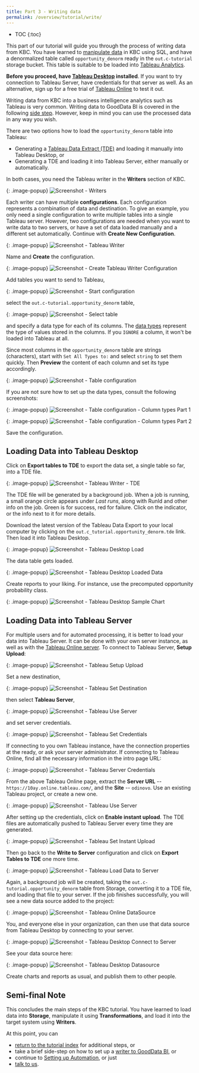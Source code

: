 ```yaml
---
title: Part 3 - Writing data
permalink: /overview/tutorial/write/
---
```


* TOC
{:toc}

This part of our tutorial will guide you through the process of writing data from KBC. 
You have learned to [manipulate data](/overview/tutorial/manipulate/) in KBC using SQL, 
and have a denormalized table called `opportunity_denorm` ready in the `out.c-tutorial` storage bucket. 
This table is suitable to be loaded into [Tableau Analytics](http://www.tableau.com/). 

**Before you proceed, have [Tableau Desktop](http://www.tableau.com/products/desktop) installed**.
If you want to try connection to Tableau Server, have credentials for that server as well. 
As an alternative, sign up for a free trial of [Tableau Online](http://www.tableau.com/products/cloud-bi) to test it out.

Writing data from KBC into a business intelligence analytics such as Tableau is very common. 
Writing data to GoodData BI is covered in the following [side step](/overview/tutorial/write/gooddata/). 
However, keep in mind you can use the processed data in any way you wish.   

There are two options how to load the `opportunity_denorm` table into Tableau:

- Generating a [Tableau Data Extract (TDE)](http://www.tableau.com/about/blog/2014/7/understanding-tableau-data-extracts-part1) 
and loading it manually into Tableau Desktop, or
- Generating a TDE and loading it into Tableau Server, either manually or automatically.

In both cases, you need the Tableau writer in the **Writers** section of KBC. 

{: .image-popup}
![Screenshot - Writers](/overview/tutorial/write/writers-intro.png)

Each writer can have multiple **configurations**. Each configuration represents a combination of data and destination. 
To give an example, you only need a single configuration to write multiple tables into a single Tableau server. 
However, two configurations are needed when you want to write data to two servers, or 
have a set of data loaded manually and a different set automatically. 
Continue with **Create New Configuration**.

{: .image-popup}
![Screenshot - Tableau Writer](/overview/tutorial/write/tableau-intro.png)

Name and **Create** the configuration.

{: .image-popup}
![Screenshot - Create Tableau Writer Configuration](/overview/tutorial/write/tableau-create-config.png)

Add tables you want to send to Tableau,

{: .image-popup}
![Screenshot - Start configuration](/overview/tutorial/write/tableau-config.png)

select the `out.c-tutorial.opportunity_denorm` table,

{: .image-popup}
![Screenshot - Select table](/overview/tutorial/write/tableau-select-table.png)

and specify a data type for each of its columns. 
The [data types](https://onlinehelp.tableau.com/current/pro/online/mac/en-us/datafields_typesandroles_datatypes.html)
represent the type of values stored in the columns. If you `IGNORE` a column, it won't be loaded
into Tableau at all.

Since most columns in the `opportunity_denorm` table are strings (characters), start 
with `Set All Types to:` and select `string` to set them quickly. 
Then **Preview** the content of each column and set its type accordingly.

{: .image-popup}
![Screenshot - Table configuration](/overview/tutorial/write/tableau-table-config-1.png)

If you are not sure how to set up the data types, consult the following screenshots:
 
{: .image-popup}
![Screenshot - Table configuration - Column types Part 1](/overview/tutorial/write/tableau-table-config-2.png)

{: .image-popup}
![Screenshot - Table configuration - Column types Part 2](/overview/tutorial/write/tableau-table-config-3.png)

Save the configuration.

## Loading Data into Tableau Desktop 

Click on **Export tables to TDE** to export the data set, a single table so far, into a TDE file.

{: .image-popup}
![Screenshot - Tableau Writer - TDE](/overview/tutorial/write/tableau-intro-2.png)

The TDE file will be generated by a background job. When a job is running, a small orange circle appears
under *Last runs*, along with RunId and other info on the job. Green is for success, red for failure. 
Click on the indicator, or the info next to it for more details.

Download the latest version of the Tableau Data Export to your local computer 
by clicking on the `out.c_tutorial.opportunity_denorm.tde` link. Then load it into Tableau Desktop.

{: .image-popup}
![Screenshot - Tableau Desktop Load](/overview/tutorial/write/tableau-desktop-intro.png)

The data table gets loaded.

{: .image-popup}
![Screenshot - Tableau Desktop Loaded Data](/overview/tutorial/write/tableau-desktop-data.png)

Create reports to your liking. For instance, use the precomputed opportunity probability class.

{: .image-popup}
![Screenshot - Tableau Desktop Sample Chart](/overview/tutorial/write/tableau-desktop-sample.png)

## Loading Data into Tableau Server

For multiple users and for automated processing, it is better to load your data into Tableau Server.
It can be done with your own server instance, as well as with the [Tableau Online server](http://www.tableau.com/products/cloud-bi). 
To connect to Tableau Server, **Setup Upload**:

{: .image-popup}
![Screenshot - Tableau Setup Upload](/overview/tutorial/write/tableau-intro-3.png)

Set a new destination, 

{: .image-popup}
![Screenshot - Tableau Set Destination](/overview/tutorial/write/tableau-destination.png)

then select **Tableau Server**,

{: .image-popup}
![Screenshot - Tableau Use Server](/overview/tutorial/write/tableau-destination-server.png)

and set server credentials.

{: .image-popup}
![Screenshot - Tableau Set Credentials](/overview/tutorial/write/tableau-destination-intro.png)

If connecting to you own Tableau instance, have the connection properties at the ready, or
ask your server administrator. If connecting to Tableau Online, find all the necessary 
information in the intro page URL:

{: .image-popup}
![Screenshot - Tableau Server Credentials](/overview/tutorial/write/tableau-online-intro.png)

From the above Tableau Online page, extract the **Server URL** -- `https://10ay.online.tableau.com/`,
and the **Site** -- `odinovo`. Use an existing Tableau project, or create a new one.   

{: .image-popup}
![Screenshot - Tableau Use Server](/overview/tutorial/write/tableau-credentials.png)

After setting up the credentials, click on **Enable instant upload**. The TDE files are automatically
pushed to Tableau Server every time they are generated. 

{: .image-popup}
![Screenshot - Tableau Set Instant Upload](/overview/tutorial/write/tableau-destination-final.png)

Then go back to the **Write to Server** configuration and click on **Export Tables to TDE** one more time.
 
{: .image-popup}
![Screenshot - Tableau Load Data to Server](/overview/tutorial/write/tableau-intro-4.png)

Again, a background job will be created, taking the `out.c-tutorial.opportunity_denorm` table from Storage,
converting it to a TDE file, and loading that file to your server. If the job finishes successfully, 
you will see a new data source added to the project:
 
{: .image-popup}
![Screenshot - Tableau Online DataSource](/overview/tutorial/write/tableau-online-datasource.png)

You, and everyone else in your organization, can then use that data source from Tableau 
Desktop by connecting to your server.

{: .image-popup}
![Screenshot - Tableau Desktop Connect to Server](/overview/tutorial/write/tableau-desktop-server.png)

See your data source here:

{: .image-popup}
![Screenshot - Tableau Desktop Datasource](/overview/tutorial/write/tableau-desktop-datasource.png)

Create charts and reports as usual, and publish them to other people. 

## Semi-final Note
This concludes the main steps of the KBC tutorial. You have learned to load data into **Storage**, 
manipulate it using **Transformations**, and load it into the target system using **Writers**. 

At this point, you can

- [return to the tutorial index](/overview/tutorial/) for additional steps, or 
- take a brief side-step on how to set up a [writer to GoodData BI](/overview/tutorial/write/gooddata/), or
- continue to [Setting up Automation](/overview/tutorial/automate/), or just
- [talk to us](/).
